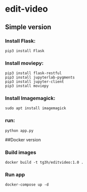# edit-video
## Simple version
### Install Flask: 
```
pip3 install Flask
```

### Install moviepy: 
```
pip3 install flask-restful
pip3 install jupyterlab-pygments
pip3 install jupyter-client
pip3 install moviepy
```
### Install Imagemagick: 
```
sudo apt install imagemagick
```
### run: 
```
python app.py
```
##Docker version
### Build images
```
docker build -t tg3h/editvideo:1.0 .
```

### Run app
```
docker-compose up -d
```
